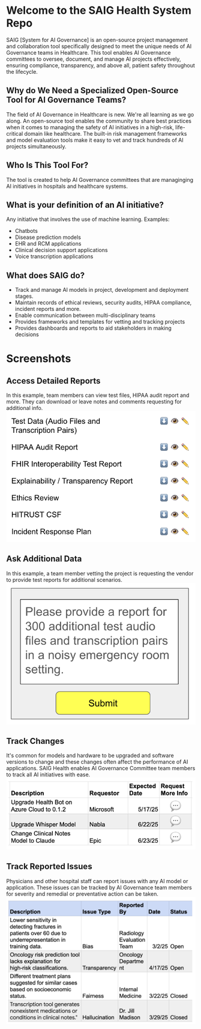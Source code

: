 # Welcome to the SAIG Health System Repo

SAIG [System for AI Governance] is an open-source project management and collaboration tool specifically designed to meet the unique needs of AI Governance teams in Healthcare. This tool enables AI Governance committees to oversee, document, and manage AI projects effectively, ensuring compliance, transparency, and above all, patient safety throughout the lifecycle.

## Why do We Need a Specialized Open-Source Tool for AI Governance Teams?

The field of AI Governance in Healthcare is new. We're all learning as we go along. An open-source tool enables the community to share best practices when it comes to managing the safety of AI initiatives in a high-risk, life-critical domain like healthcare. The built-in risk management frameworks and model evaluation tools make it easy to vet and track hundreds of AI projects simultaneously.

## Who Is This Tool For?

The tool is created to help AI Governance committees that are managinging AI initiatives in hospitals and healthcare systems.

## What is your definition of an AI initiative?

Any initiative that involves the use of machine learning. Examples:

- Chatbots
- Disease prediction models
- EHR and RCM applications
- Clinical decision support applications
- Voice transcription applications

## What does SAIG do?

- Track and manage AI models in project, development and deployment stages.
- Maintain records of ethical reviews, security audits, HIPAA compliance, incident reports and more.
- Enable communication between multi-disciplinary teams
- Provides frameworks and templates for vetting and tracking projects
- Provides dashboards and reports to aid stakeholders in making decisions

# Screenshots

## Access Detailed Reports

In this example, team members can view test files, HIPAA audit report and more. They can download or leave notes and comments requesting for additional info.
![Detailed Reports Screenshot](images/detailed_report.png)

## Ask Additional Data

In this example, a team member vetting the project is requesting the vendor to provide test reports for additional scenarios.
![Request Data Screenshot](images/request_data.png)

## Track Changes

It's common for models and hardware to be upgraded and software versions to change and these changes often affect the performance of AI applications. SAIG Health enables AI Governance Committee team members to track all AI initiatives with ease.
![Track Changes](images/track_changes.png)

## Track Reported Issues

Physicians and other hospital staff can report issues with any AI model or application. These issues can be tracked by AI Governance team members for severity and remedial or preventative action can be taken.
![Track Changes](images/track_issues.png)
